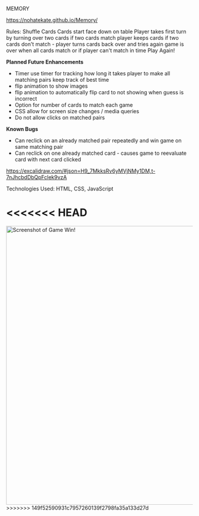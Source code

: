 MEMORY 

https://nohatekate.github.io/Memory/

Rules:
Shuffle Cards
Cards start face down on table
Player takes first turn by turning over two cards
if two cards match player keeps cards 
if two cards don't match - player turns cards back over and tries again
game is over when all cards match or if player can't match in time
Play Again! 

**Planned Future Enhancements**
  - Timer 
      use timer for tracking how long it takes player to make all matching pairs
      keep track of best time
  - flip animation to show images
  - flip animation to automatically flip card to not showing when guess is incorrect
  - Option for number of cards to match each game
  - CSS allow for screen size changes / media queries
  - Do not allow clicks on matched pairs

**Known Bugs**
  - Can reclick on an already matched pair repeatedly and win game on same matching pair
  - Can reclick on one already matched card - causes game to reevaluate card with next card clicked

https://excalidraw.com/#json=H9_7MkksRv6yMVjNMy1DM,t-7nJhcbdDbQpFclek9vzA

Technologies Used: HTML, CSS, JavaScript

<<<<<<< HEAD
=======
<img width="752" alt="Screenshot of Game Win!" src="https://user-images.githubusercontent.com/119904831/224567730-b56c6dcb-73c2-41c5-8f46-13511f4015e7.png">
>>>>>>> 149f52590931c7957260139f2798fa35a133d27d
